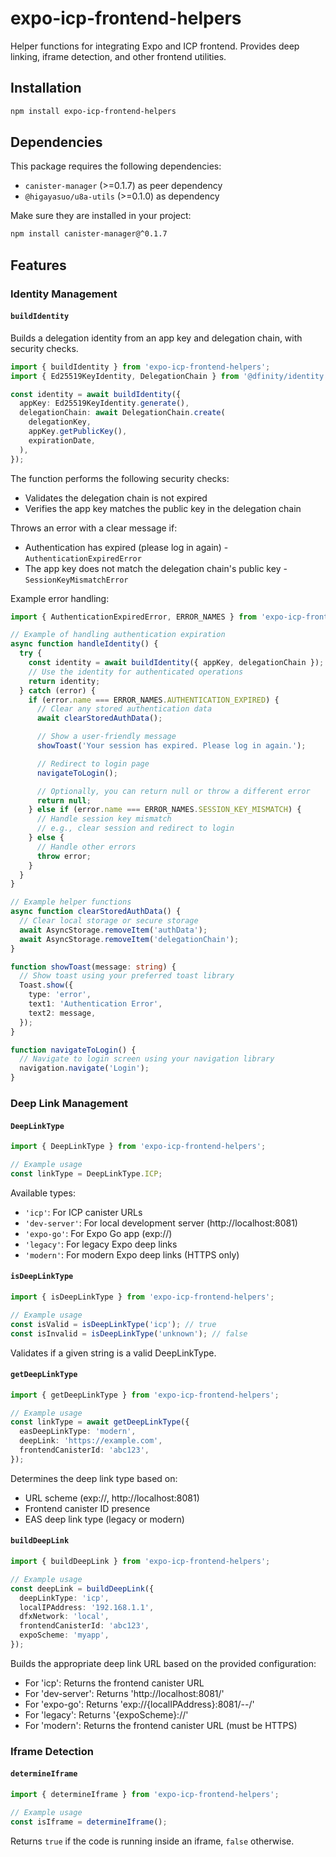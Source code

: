 # expo-icp-frontend-helpers

Helper functions for integrating Expo and ICP frontend. Provides deep linking, iframe detection, and other frontend utilities.

## Installation

```bash
npm install expo-icp-frontend-helpers
```

## Dependencies

This package requires the following dependencies:

- `canister-manager` (>=0.1.7) as peer dependency
- `@higayasuo/u8a-utils` (>=0.1.0) as dependency

Make sure they are installed in your project:

```bash
npm install canister-manager@^0.1.7
```

## Features

### Identity Management

#### `buildIdentity`

Builds a delegation identity from an app key and delegation chain, with security checks.

```typescript
import { buildIdentity } from 'expo-icp-frontend-helpers';
import { Ed25519KeyIdentity, DelegationChain } from '@dfinity/identity';

const identity = await buildIdentity({
  appKey: Ed25519KeyIdentity.generate(),
  delegationChain: await DelegationChain.create(
    delegationKey,
    appKey.getPublicKey(),
    expirationDate,
  ),
});
```

The function performs the following security checks:
- Validates the delegation chain is not expired
- Verifies the app key matches the public key in the delegation chain

Throws an error with a clear message if:
- Authentication has expired (please log in again) - `AuthenticationExpiredError`
- The app key does not match the delegation chain's public key - `SessionKeyMismatchError`

Example error handling:
```typescript
import { AuthenticationExpiredError, ERROR_NAMES } from 'expo-icp-frontend-helpers';

// Example of handling authentication expiration
async function handleIdentity() {
  try {
    const identity = await buildIdentity({ appKey, delegationChain });
    // Use the identity for authenticated operations
    return identity;
  } catch (error) {
    if (error.name === ERROR_NAMES.AUTHENTICATION_EXPIRED) {
      // Clear any stored authentication data
      await clearStoredAuthData();

      // Show a user-friendly message
      showToast('Your session has expired. Please log in again.');

      // Redirect to login page
      navigateToLogin();

      // Optionally, you can return null or throw a different error
      return null;
    } else if (error.name === ERROR_NAMES.SESSION_KEY_MISMATCH) {
      // Handle session key mismatch
      // e.g., clear session and redirect to login
    } else {
      // Handle other errors
      throw error;
    }
  }
}

// Example helper functions
async function clearStoredAuthData() {
  // Clear local storage or secure storage
  await AsyncStorage.removeItem('authData');
  await AsyncStorage.removeItem('delegationChain');
}

function showToast(message: string) {
  // Show toast using your preferred toast library
  Toast.show({
    type: 'error',
    text1: 'Authentication Error',
    text2: message,
  });
}

function navigateToLogin() {
  // Navigate to login screen using your navigation library
  navigation.navigate('Login');
}
```

### Deep Link Management

#### `DeepLinkType`

```typescript
import { DeepLinkType } from 'expo-icp-frontend-helpers';

// Example usage
const linkType = DeepLinkType.ICP;
```

Available types:
- `'icp'`: For ICP canister URLs
- `'dev-server'`: For local development server (http://localhost:8081)
- `'expo-go'`: For Expo Go app (exp://)
- `'legacy'`: For legacy Expo deep links
- `'modern'`: For modern Expo deep links (HTTPS only)

#### `isDeepLinkType`

```typescript
import { isDeepLinkType } from 'expo-icp-frontend-helpers';

// Example usage
const isValid = isDeepLinkType('icp'); // true
const isInvalid = isDeepLinkType('unknown'); // false
```

Validates if a given string is a valid DeepLinkType.

#### `getDeepLinkType`

```typescript
import { getDeepLinkType } from 'expo-icp-frontend-helpers';

// Example usage
const linkType = await getDeepLinkType({
  easDeepLinkType: 'modern',
  deepLink: 'https://example.com',
  frontendCanisterId: 'abc123',
});
```

Determines the deep link type based on:
- URL scheme (exp://, http://localhost:8081)
- Frontend canister ID presence
- EAS deep link type (legacy or modern)

#### `buildDeepLink`

```typescript
import { buildDeepLink } from 'expo-icp-frontend-helpers';

// Example usage
const deepLink = buildDeepLink({
  deepLinkType: 'icp',
  localIPAddress: '192.168.1.1',
  dfxNetwork: 'local',
  frontendCanisterId: 'abc123',
  expoScheme: 'myapp',
});
```

Builds the appropriate deep link URL based on the provided configuration:
- For 'icp': Returns the frontend canister URL
- For 'dev-server': Returns 'http://localhost:8081/'
- For 'expo-go': Returns 'exp://{localIPAddress}:8081/--/'
- For 'legacy': Returns '{expoScheme}://'
- For 'modern': Returns the frontend canister URL (must be HTTPS)

### Iframe Detection

#### `determineIframe`

```typescript
import { determineIframe } from 'expo-icp-frontend-helpers';

// Example usage
const isIframe = determineIframe();
```

Returns `true` if the code is running inside an iframe, `false` otherwise.
